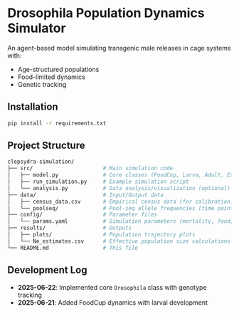 # Drosophila Population Dynamics Simulator

An agent-based model simulating transgenic male releases in cage systems with:
- Age-structured populations
- Food-limited dynamics
- Genetic tracking

## Installation
```bash
pip install -r requirements.txt
```
## Project Structure
```bash
clepsydra-simulation/
├── src/                      # Main simulation code
│   ├── model.py              # Core classes (FoodCup, Larva, Adult, Experiment)
│   ├── run_simulation.py     # Example simulation script
│   └── analysis.py           # Data analysis/visualization (optional)
├── data/                     # Input/Output data
│   ├── census_data.csv       # Empirical census data (for calibration)
│   └── poolseq/              # Pool-seq allele frequencies (time points)
├── config/                   # Parameter files
│   └── params.yaml           # Simulation parameters (mortality, food, etc.)
├── results/                  # Outputs
│   ├── plots/                # Population trajectory plots
│   └── Ne_estimates.csv      # Effective population size calculations
└── README.md                 # This file
```
## Development Log
- **2025-06-22**: Implemented core `Drosophila` class with genotype tracking
- **2025-06-21**: Added FoodCup dynamics with larval development
